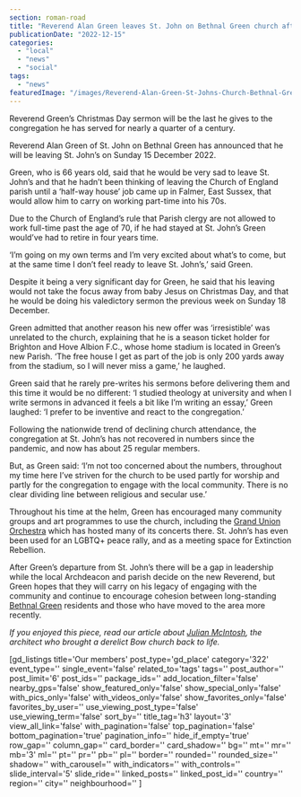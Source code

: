 ```yaml
---
section: roman-road
title: "Reverend Alan Green leaves St. John on Bethnal Green church after 24 years"
publicationDate: "2022-12-15"
categories: 
  - "local"
  - "news"
  - "social"
tags: 
  - "news"
featuredImage: "/images/Reverend-Alan-Green-St-Johns-Church-Bethnal-Green-December-2022.jpg"
---
```


Reverend Green’s Christmas Day sermon will be the last he gives to the congregation he has served for nearly a quarter of a century. 

Reverend Alan Green of St. John on Bethnal Green has announced that he will be leaving St. John’s on Sunday 15 December 2022. 

Green, who is 66 years old, said that he would be very sad to leave St. John’s and that he hadn’t been thinking of leaving the Church of England parish until a ‘half-way house’ job came up in Falmer, East Sussex, that would allow him to carry on working part-time into his 70s.

Due to the Church of England’s rule that Parish clergy are not allowed to work full-time past the age of 70, if he had stayed at St. John’s Green would’ve had to retire in four years time. 

‘I’m going on my own terms and I’m very excited about what’s to come, but at the same time I don’t feel ready to leave St. John’s,’ said Green. 

Despite it being a very significant day for Green, he said that his leaving would not take the focus away from baby Jesus on Christmas Day, and that he would be doing his valedictory sermon the previous week on Sunday 18 December. 

Green admitted that another reason his new offer was ‘irresistible’ was unrelated to the church, explaining that he is a season ticket holder for Brighton and Hove Albion F.C., whose home stadium is located in Green’s new Parish. ‘The free house I get as part of the job is only 200 yards away from the stadium, so I will never miss a game,’ he laughed. 

Green said that he rarely pre-writes his sermons before delivering them and this time it would be no different: ‘I studied theology at university and when I write sermons in advanced it feels a bit like I’m writing an essay,’ Green laughed: ‘I prefer to be inventive and react to the congregation.’ 

Following the nationwide trend of declining church attendance, the congregation at St. John’s has not recovered in numbers since the pandemic, and now has about 25 regular members. 

But, as Green said: ‘I’m not too concerned about the numbers, throughout my time here I’ve striven for the church to be used partly for worship and partly for the congregation to engage with the local community. There is no clear dividing line between religious and secular use.’ 

Throughout his time at the helm, Green has encouraged many community groups and art programmes to use the church, including the [Grand Union Orchestra](https://romanroadlondon.com/grand-union-orchestra-bethnal-green/) which has hosted many of its concerts there. St. John’s has even been used for an LGBTQ+ peace rally, and as a meeting space for Extinction Rebellion. 

After Green’s departure from St. John’s there will be a gap in leadership while the local Archdeacon and parish decide on the new Reverend, but Green hopes that they will carry on his legacy of engaging with the community and continue to encourage cohesion between long-standing [Bethnal Green](https://bethnalgreenlondon.co.uk/public-library-history/) residents and those who have moved to the area more recently. 

_If you enjoyed this piece, read our article about_ [_Julian McIntosh_](https://romanroadlondon.com/julian-mcintosh-architect-bbc2-your-home-made-perfect/)_, the architect who brought a derelict Bow church back to life._ 

\[gd\_listings title='Our members' post\_type='gd\_place' category='322' event\_type='' single\_event='false' related\_to='tags' tags='' post\_author='' post\_limit='6' post\_ids='' package\_ids='' add\_location\_filter='false' nearby\_gps='false' show\_featured\_only='false' show\_special\_only='false' with\_pics\_only='false' with\_videos\_only='false' show\_favorites\_only='false' favorites\_by\_user='' use\_viewing\_post\_type='false' use\_viewing\_term='false' sort\_by='' title\_tag='h3' layout='3' view\_all\_link='false' with\_pagination='false' top\_pagination='false' bottom\_pagination='true' pagination\_info='' hide\_if\_empty='true' row\_gap='' column\_gap='' card\_border='' card\_shadow='' bg='' mt='' mr='' mb='3' ml='' pt='' pr='' pb='' pl='' border='' rounded='' rounded\_size='' shadow='' with\_carousel='' with\_indicators='' with\_controls='' slide\_interval='5' slide\_ride='' linked\_posts='' linked\_post\_id='' country='' region='' city='' neighbourhood='' \]
